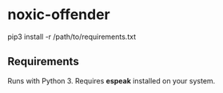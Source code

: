 # noxic-offender
pip3 install -r /path/to/requirements.txt

## Requirements
Runs with Python 3.
Requires **espeak** installed on your system. 
